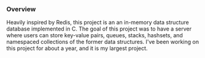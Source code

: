 ### Overview

Heavily inspired by Redis, this project is an an in-memory data structure database implemented in C.
The goal of this project was to have a server where users can store key-value pairs,
queues, stacks, hashsets, and namespaced collections of the former data structures. I've been
working on this project for about a year, and it is my largest project.

